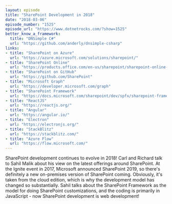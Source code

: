 ```yaml
---
layout: episode
title: "SharePoint Development in 2018"
date: "2018-03-06"
episode_number: "1525"
episode_url: "https://www.dotnetrocks.com/?show=1525"
better_know_a_framework:
  title: "DNSimple C#"
  url: "https://github.com/anderly/dnsimple-csharp"
links:
- title: "SharePoint on Azure"
  url: "https://azure.microsoft.com/solutions/sharepoint/"
- title: "SharePoint Online"
  url: "https://products.office.com/en-us/sharepoint/sharepoint-online-collaboration-software"
- title: "SharePoint on GitHub"
  url: "https://github.com/SharePoint"
- title: "Microsoft Graph"
  url: "https://developer.microsoft.com/graph"
- title: "SharePoint Framework"
  url: "https://docs.microsoft.com/sharepoint/dev/spfx/sharepoint-framework-overview"
- title: "ReactJS"
  url: "https://reactjs.org/"
- title: "Angular"
  url: "https://angular.io/"
- title: "Electron"
  url: "https://electronjs.org/"
- title: "StackBlitz"
  url: "https://stackblitz.com/"
- title: "Azure Flow"
  url: "https://flow.microsoft.com/"
---
```


SharePoint development continues to evolve in 2018! Carl and Richard talk to Sahil Malik about his view on the latest offerings around SharePoint. At the Ignite event in 2017, Microsoft announced SharePoint 2019, so there's definitely a new on-premises version of SharePoint coming. Obviously, it's taken from the cloud edition, which is why the development model has changed so substantially. Sahil talks about the SharePoint Framework as the model for doing SharePoint customizations, and the coding is primarily in JavaScript - now SharePoint development is web development!

